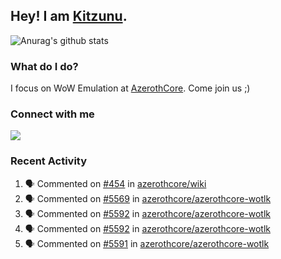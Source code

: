 ## Hey! I am [Kitzunu](https://Github.com/Kitzunu).

![Anurag's github stats](https://github-readme-stats.kitzunu.vercel.app/api?username=Kitzunu&show_icons=true)

### What do I do?

I focus on WoW Emulation at [AzerothCore](https://Github.com/AzerothCore). Come join us ;)

### Connect with me
[![](https://img.shields.io/badge/AzerothCore%20Discord-Connect%20with%20me!-green)](https://discord.com/invite/gkt4y2x)

### Recent Activity

<!--START_SECTION:activity-->
1. 🗣 Commented on [#454](https://github.com/azerothcore/wiki/issues/454) in [azerothcore/wiki](https://github.com/azerothcore/wiki)
2. 🗣 Commented on [#5569](https://github.com/azerothcore/azerothcore-wotlk/issues/5569) in [azerothcore/azerothcore-wotlk](https://github.com/azerothcore/azerothcore-wotlk)
3. 🗣 Commented on [#5592](https://github.com/azerothcore/azerothcore-wotlk/issues/5592) in [azerothcore/azerothcore-wotlk](https://github.com/azerothcore/azerothcore-wotlk)
4. 🗣 Commented on [#5592](https://github.com/azerothcore/azerothcore-wotlk/issues/5592) in [azerothcore/azerothcore-wotlk](https://github.com/azerothcore/azerothcore-wotlk)
5. 🗣 Commented on [#5591](https://github.com/azerothcore/azerothcore-wotlk/issues/5591) in [azerothcore/azerothcore-wotlk](https://github.com/azerothcore/azerothcore-wotlk)
<!--END_SECTION:activity-->
